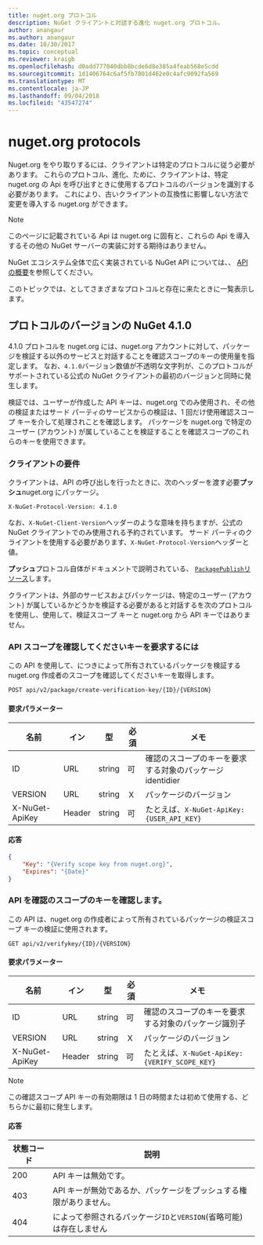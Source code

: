 ```yaml
---
title: nuget.org プロトコル
description: NuGet クライアントと対話する進化 nuget.org プロトコル。
author: anangaur
ms.author: anangaur
ms.date: 10/30/2017
ms.topic: conceptual
ms.reviewer: kraigb
ms.openlocfilehash: d0add777040dbb8bcde6d8e385a4feab568e5cdd
ms.sourcegitcommit: 1d1406764c6af5fb7801d462e0c4afc9092fa569
ms.translationtype: MT
ms.contentlocale: ja-JP
ms.lasthandoff: 09/04/2018
ms.locfileid: "43547274"
---
```

# <a name="nugetorg-protocols"></a>nuget.org protocols

Nuget.org をやり取りするには、クライアントは特定のプロトコルに従う必要があります。 これらのプロトコル、進化、ために、クライアントは、特定 nuget.org の Api を呼び出すときに使用するプロトコルのバージョンを識別する必要があります。 これにより、古いクライアントの互換性に影響しない方法で変更を導入する nuget.org ができます。

> [!Note]
> このページに記載されている Api は nuget.org に固有と、これらの Api を導入するその他の NuGet サーバーの実装に対する期待はありません。 

NuGet エコシステム全体で広く実装されている NuGet API については、、 [API の概要](overview.md)を参照してください。

このトピックでは、としてさまざまなプロトコルと存在に来たときに一覧表示します。

## <a name="nuget-protocol-version-410"></a>プロトコルのバージョンの NuGet 4.1.0

4.1.0 プロトコルを nuget.org には、nuget.org アカウントに対して、パッケージを検証する以外のサービスと対話することを確認スコープのキーの使用量を指定します。 なお、`4.1.0`バージョン数値が不透明な文字列が、このプロトコルがサポートされている公式の NuGet クライアントの最初のバージョンと同時に発生します。

検証では、ユーザーが作成した API キーは、nuget.org でのみ使用され、その他の検証またはサード パーティのサービスからの検証は、1 回だけ使用確認スコープ キーを介して処理されことを確認します。 パッケージを nuget.org で特定のユーザー (アカウント) が属していることを検証することを確認スコープのこれらのキーを使用できます。

### <a name="client-requirement"></a>クライアントの要件

クライアントは、API の呼び出しを行ったときに、次のヘッダーを渡す必要**プッシュ**nuget.org にパッケージ。

    X-NuGet-Protocol-Version: 4.1.0

なお、`X-NuGet-Client-Version`ヘッダーのような意味を持ちますが、公式の NuGet クライアントでのみ使用される予約されています。 サード パーティのクライアントを使用する必要があります、`X-NuGet-Protocol-Version`ヘッダーと値。

**プッシュ**プロトコル自体がドキュメントで説明されている、 [ `PackagePublish`リソース](package-publish-resource.md)します。

クライアントは、外部のサービスおよびパッケージは、特定のユーザー (アカウント) が属しているかどうかを検証する必要があると対話するを次のプロトコルを使用し、使用して、検証スコープ キーと nuget.org から API キーではありません。

### <a name="api-to-request-a-verify-scope-key"></a>API スコープを確認してくださいキーを要求するには

この API を使用して、につきによって所有されているパッケージを検証する nuget.org 作成者のスコープを確認してくださいキーを取得します。

    POST api/v2/package/create-verification-key/{ID}/{VERSION}

#### <a name="request-parameters"></a>要求パラメーター

名前           | イン     | 型   | 必須 | メモ
-------------- | ------ | ------ | -------- | -----
ID             | URL    | string | 可      | 確認のスコープのキーを要求する対象のパッケージ identidier
VERSION        | URL    | string | Ｘ       | パッケージのバージョン
X-NuGet-ApiKey | Header | string | 可      | たとえば、`X-NuGet-ApiKey: {USER_API_KEY}`

#### <a name="response"></a>応答

```json
{
    "Key": "{Verify scope key from nuget.org}",
    "Expires": "{Date}"
}
```

### <a name="api-to-verify-the-verify-scope-key"></a>API を確認のスコープのキーを確認します。

この API は、nuget.org の作成者によって所有されているパッケージの検証スコープ キーの検証に使用されます。

    GET api/v2/verifykey/{ID}/{VERSION}

#### <a name="request-parameters"></a>要求パラメーター

名前           | イン     | 型   | 必須 | メモ
-------------  | ------ | ------ | -------- | -----
ID             | URL    | string | 可      | 確認のスコープのキーを要求する対象のパッケージ識別子
VERSION        | URL    | string | Ｘ       | パッケージのバージョン
X-NuGet-ApiKey | Header | string | 可      | たとえば、`X-NuGet-ApiKey: {VERIFY_SCOPE_KEY}`

> [!Note]
> この確認スコープ API キーの有効期限は 1 日の時間または初めて使用する、どちらかに最初に発生します。

#### <a name="response"></a>応答

状態コード | 説明
----------- | -------
200         | API キーは無効です。
403         | API キーが無効であるか、パッケージをプッシュする権限がありません。
404         | によって参照されるパッケージ`ID`と`VERSION`(省略可能) は存在しません
